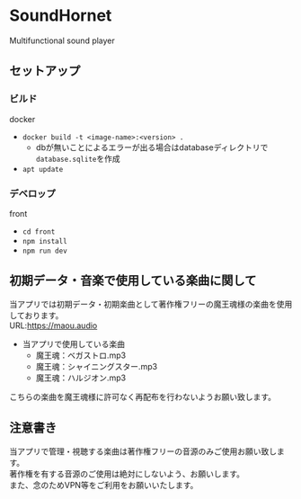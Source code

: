 # SoundHornet
Multifunctional sound player

## セットアップ

### ビルド
docker
- `docker build -t <image-name>:<version> .`
   - dbが無いことによるエラーが出る場合はdatabaseディレクトリで`database.sqlite`を作成
- `apt update`

### デベロップ
front
- `cd front`
- `npm install`
- `npm run dev`

## 初期データ・音楽で使用している楽曲に関して
当アプリでは初期データ・初期楽曲として著作権フリーの魔王魂様の楽曲を使用しております。<br>
URL:https://maou.audio
- 当アプリで使用している楽曲
   - 魔王魂：ベガストロ.mp3
   - 魔王魂：シャイニングスター.mp3
   - 魔王魂：ハルジオン.mp3
   
こちらの楽曲を魔王魂様に許可なく再配布を行わないようお願い致します。

## 注意書き
当アプリで管理・視聴する楽曲は著作権フリーの音源のみご使用お願い致します。  
著作権を有する音源のご使用は絶対にしないよう、お願いします。  
また、念のためVPN等をご利用をお願いいたします。
